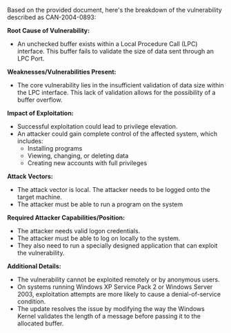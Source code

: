 Based on the provided document, here's the breakdown of the vulnerability described as CAN-2004-0893:

**Root Cause of Vulnerability:**
- An unchecked buffer exists within a Local Procedure Call (LPC) interface. This buffer fails to validate the size of data sent through an LPC Port.

**Weaknesses/Vulnerabilities Present:**
- The core vulnerability lies in the insufficient validation of data size within the LPC interface. This lack of validation allows for the possibility of a buffer overflow.

**Impact of Exploitation:**
- Successful exploitation could lead to privilege elevation.
- An attacker could gain complete control of the affected system, which includes:
    - Installing programs
    - Viewing, changing, or deleting data
    - Creating new accounts with full privileges

**Attack Vectors:**
- The attack vector is local. The attacker needs to be logged onto the target machine.
- The attacker must be able to run a program on the system

**Required Attacker Capabilities/Position:**
- The attacker needs valid logon credentials.
- The attacker must be able to log on locally to the system.
- They also need to run a specially designed application that can exploit the vulnerability.

**Additional Details:**
- The vulnerability cannot be exploited remotely or by anonymous users.
- On systems running Windows XP Service Pack 2 or Windows Server 2003, exploitation attempts are more likely to cause a denial-of-service condition.
- The update resolves the issue by modifying the way the Windows Kernel validates the length of a message before passing it to the allocated buffer.